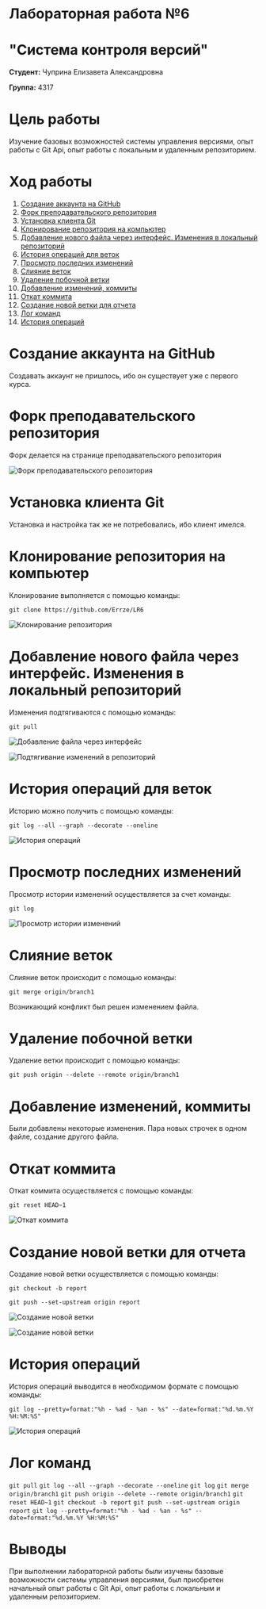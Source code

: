 # Лабораторная работа №6 
# "Система контроля версий"

**Студент:** Чуприна Елизавета Александровна

**Группа:** 4317


# Цель работы 
Изучение базовых возможностей системы
управления версиями, опыт работы с Git Api, опыт работы с локальным и
удаленным репозиторием. 

# Ход работы
1. [Создание аккаунта на GitHub](README.md#Создание-аккаунта-на-GitHub)
2. [Форк преподавательского репозитория](README.md#Форк-преподавательского-репозитория)
3. [Установка клиента Git](README.md#Установка-клиента-Git)
4. [Клонирование репозитория на компьютер](README.md#Клонирование-репозитория-на-компьютер)
5. [Добавление нового файла через интерфейс. Изменения в локальный репозиторий](README.md#Добавление-нового-файла-через-интерфейс.-Изменения-локальный-репозиторий)
6. [История операций для веток](README.md#История-операций-для-веток)
7. [Просмотр последних изменений](README.md#Просмотр-последних-изменений)
8. [Слияние веток](README.md#Слияние-веток)
9. [Удаление побочной ветки](README.md#Удаление-побочной-ветки)
10. [Добавление изменений, коммиты](README.md#Добавление-изменений,-коммиты)
11. [Откат коммита](README.md#Откат-коммита)
12. [Создание новой ветки для отчета](README.md#Создание-новой-ветки-для-отчета)
13. [Лог команд](README.md#Лог-команд)
14. [История операций](README.md#История-операций)


# Создание аккаунта на GitHub
Создавать аккаунт не пришлось, ибо он существует уже с первого курса.

# Форк преподавательского репозитория
Форк делается на странице преподавательского репозитория

![Форк преподавательского репозитория](screenshots/1.png)

# Установка клиента Git
Установка и настройка так же не потребовались, ибо клиент имелся.

# Клонирование репозитория на компьютер
Клонирование выполняется с помощью команды:

`git clone https://github.com/Errze/LR6`

![Клонирование репозитория](screenshots/2.png)

# Добавление нового файла через интерфейс. Изменения в локальный репозиторий
Изменения подтягиваются с помощью команды:

`git pull`

![Добавление файла через интерфейс](screenshots/3.png)

![Подтягивание изменений в репозиторий](screenshots/4.png)

# История операций для веток
Историю можно получить с помощью команды:

`git log --all --graph --decorate --oneline`

![История операций](screenshots/5.png)

# Просмотр последних изменений
Просмотр истории изменений осуществляется за счет команды:

`git log`

![Просмотр истории изменений](screenshots/6.png)

# Слияние веток
Слияние веток происходит с помощью команды:

`git merge origin/branch1`

Возникающий конфликт был решен изменением файла.

# Удаление побочной ветки
Удаление ветки происходит с помощью команды:

`git push origin --delete --remote origin/branch1`

# Добавление изменений, коммиты
Были добавлены некоторые изменения. Пара новых строчек в одном файле, создание другого файла.

# Откат коммита
Откат коммита осуществляется с помощью команды: 

`git reset HEAD~1`

![Откат коммита](screenshots/7.png)

# Создание новой ветки для отчета
Создание новой ветки осуществляется с помощью команды:

`git checkout -b report`

`git push --set-upstream origin report`

![Создание новой ветки](screenshots/8.png)

![Создание новой ветки](screenshots/9.png)

# История операций
История операций выводится в необходимом формате с помощью команды:

`git log --pretty=format:"%h - %ad - %an - %s" --date=format:"%d.%m.%Y %H:%M:%S"`

![История операций](screenshots/10.png)

# Лог команд

`git pull`
`git log --all --graph --decorate --oneline`
`git log`
`git merge origin/branch1`
`git push origin --delete --remote origin/branch1`
`git reset HEAD~1`
`git checkout -b report`
`git push --set-upstream origin report`
`git log --pretty=format:"%h - %ad - %an - %s" --date=format:"%d.%m.%Y %H:%M:%S"`


# Выводы
При выполнении лабораторной работы были изучены базовые возможности системы
управления версиями, был приобретен начальный опыт работы с Git Api, опыт работы с локальным и
удаленным репозиторием. 
